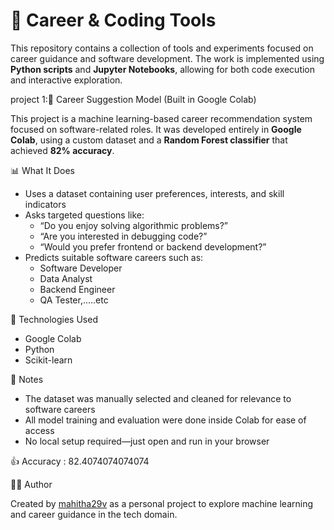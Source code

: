 # 💼 Career & Coding Tools

This repository contains a collection of tools and experiments focused on career guidance and software development. The work is implemented using **Python scripts** and **Jupyter Notebooks**, allowing for both code execution and interactive exploration.

project 1:💼 Career Suggestion Model (Built in Google Colab)

This project is a machine learning-based career recommendation system focused on software-related roles. It was developed entirely in **Google Colab**, using a custom dataset and a **Random Forest classifier** that achieved **82% accuracy**.

 📊 What It Does
- Uses a dataset containing user preferences, interests, and skill indicators
- Asks targeted questions like:
  - “Do you enjoy solving algorithmic problems?”
  - “Are you interested in debugging code?”
  - “Would you prefer frontend or backend development?”
- Predicts suitable software careers such as:
  - Software Developer
  - Data Analyst
  - Backend Engineer
  - QA Tester,.....etc

🧠 Technologies Used
- Google Colab
- Python
- Scikit-learn

📌 Notes

- The dataset was manually selected and cleaned for relevance to software careers
- All model training and evaluation were done inside Colab for ease of access
- No local setup required—just open and run in your browser

 👍 Accuracy : 82.4074074074074

 🙋‍♀️ Author

Created by [mahitha29v](https://github.com/mahitha29v) as a personal project to explore machine learning and career guidance in the tech domain.


